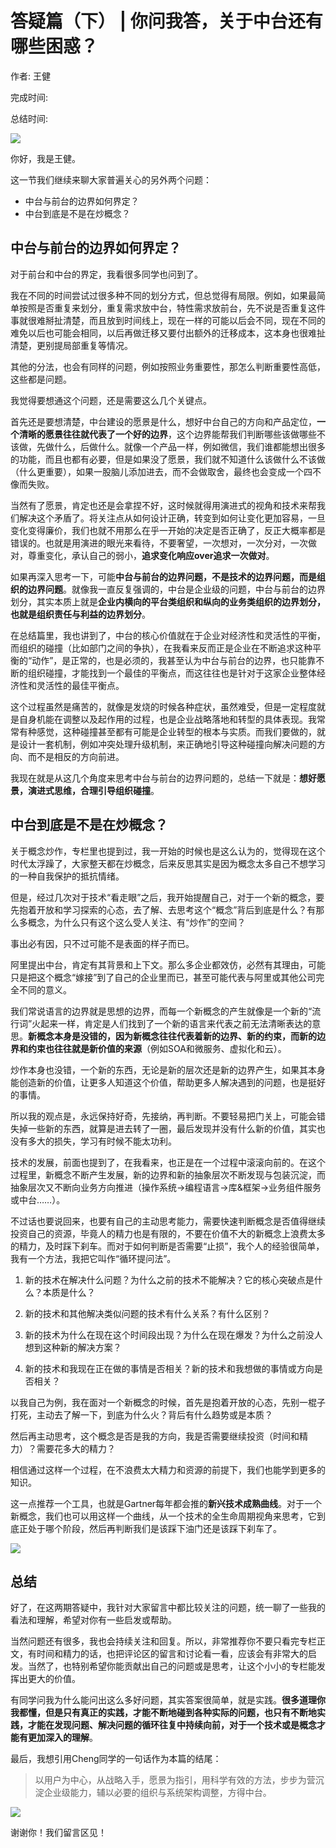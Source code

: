 # 答疑篇（下） \| 你问我答，关于中台还有哪些困惑？

作者: 王健

完成时间:

总结时间:

![](<https://static001.geekbang.org/resource/image/40/2d/402bdb5d7465d4416226f22dc241aa2d.jpg>)

<audio><source src="https://static001.geekbang.org/resource/audio/e7/fb/e7c989b15985184f40e8e9a9da2fe9fb.mp3" type="audio/mpeg"></audio>

你好，我是王健。

这一节我们继续来聊大家普遍关心的另外两个问题：

- 中台与前台的边界如何界定？
- 中台到底是不是在炒概念？

<!-- -->

## 中台与前台的边界如何界定？

对于前台和中台的界定，我看很多同学也问到了。

我在不同的时间尝试过很多种不同的划分方式，但总觉得有局限。例如，如果最简单按照是否重复来划分，重复需求放中台，特性需求放前台，先不说是否重复这件事就很难掰扯清楚，而且放到时间线上，现在一样的可能以后会不同，现在不同的难免以后也可能会相同，以后再做迁移又要付出额外的迁移成本，这本身也很难扯清楚，更别提局部重复等情况。

其他的分法，也会有同样的问题，例如按照业务重要性，那怎么判断重要性高低，这些都是问题。

我觉得要想通这个问题，还是需要这么几个关键点。

首先还是要想清楚，中台建设的愿景是什么，想好中台自己的方向和产品定位，**一个清晰的愿景往往就代表了一个好的边界**，这个边界能帮我们判断哪些该做哪些不该做，先做什么，后做什么。就像一个产品一样，例如微信，我们谁都能想出很多的功能，而且也都有必要，但是如果没了愿景，我们就不知道什么该做什么不该做（什么更重要），如果一股脑儿添加进去，而不会做取舍，最终也会变成一个四不像而失败。

<!-- [[[read_end]]] -->

当然有了愿景，肯定也还是会拿捏不好，这时候就得用演进式的视角和技术来帮我们解决这个矛盾了。将关注点从如何设计正确，转变到如何让变化更加容易，一旦变化变得廉价，我们也就不用那么在乎一开始的决定是否正确了，反正大概率都是错误的。也就是用演进的眼光来看待，不要奢望，一次想对，一次分对，一次做对，尊重变化，承认自己的弱小，**追求变化响应over追求一次做对**。

如果再深入思考一下，可能**中台与前台的边界问题，不是技术的边界问题，而是组织的边界问题**。就像我一直反复强调的，中台是企业级的问题，中台与前台的边界划分，其实本质上就是**企业内横向的平台类组织和纵向的业务类组织的边界划分，也就是组织责任与利益的边界划分**。

在总结篇里，我也讲到了，中台的核心价值就在于企业对经济性和灵活性的平衡，而组织的碰撞（比如部门之间的争执），在我看来反而正是企业在不断追求这种平衡的“动作”，是正常的，也是必须的，我甚至认为中台与前台的边界，也只能靠不断的组织碰撞，才能找到一个最佳的平衡点，而这往往也是针对于这家企业整体经济性和灵活性的最佳平衡点。

这个过程虽然是痛苦的，就像是发烧的时候各种症状，虽然难受，但是一定程度就是自身机能在调整以及起作用的过程，也是企业战略落地和转型的具体表现。我常常有种感觉，这种碰撞甚至都有可能是企业转型的根本与实质。而我们要做的，就是设计一套机制，例如冲突处理升级机制，来正确地引导这种碰撞向解决问题的方向、而不是相反的方向前进。

我现在就是从这几个角度来思考中台与前台的边界问题的，总结一下就是：**想好愿景，演进式思维，合理引导组织碰撞**。

## 中台到底是不是在炒概念？

关于概念炒作，专栏里也提到过，我一开始的时候也是这么认为的，觉得现在这个时代太浮躁了，大家整天都在炒概念，后来反思其实是因为概念太多自己不想学习的一种自我保护的抵抗情绪。

但是，经过几次对于技术“看走眼”之后，我开始提醒自己，对于一个新的概念，要先抱着开放和学习探索的心态，去了解、去思考这个“概念”背后到底是什么？有那么多概念，为什么只有这个这么受人关注、有“炒作”的空间？

事出必有因，只不过可能不是表面的样子而已。

阿里提出中台，肯定有其背景和上下文。那么多企业都效仿，必然有其理由，可能只是把这个概念“嫁接”到了自己的企业里而已，甚至可能代表与阿里或其他公司完全不同的意义。

我们常说语言的边界就是思想的边界，而每一个新概念的产生就像是一个新的“流行词”火起来一样，肯定是人们找到了一个新的语言来代表之前无法清晰表达的意思。**新概念本身是没错的，因为新概念往往代表着新的边界、新的约束，而新的边界和约束也往往就是新价值的来源**（例如SOA和微服务、虚拟化和云）。

炒作本身也没错，一个新的东西，无论是新的层次还是新的边界产生，如果其本身能创造新的价值，让更多人知道这个价值，帮助更多人解决遇到的问题，也是挺好的事情。

所以我的观点是，永远保持好奇，先接纳，再判断。不要轻易把门关上，可能会错失掉一些新的东西，就算是进去转了一圈，最后发现并没有什么新的价值，其实也没有多大的损失，学习有时候不能太功利。

技术的发展，前面也提到了，在我看来，也正是在一个过程中滚滚向前的。在这个过程里，新概念不断产生发展，新的边界和新的抽象层次不断发现与包装沉淀，而抽象层次又不断向业务方向推进（操作系统->编程语言->库&框架->业务组件服务或中台……）。

不过话也要说回来，也要有自己的主动思考能力，需要快速判断概念是否值得继续投资自己的资源，毕竟人的精力也是有限的，不要在价值不大的新概念上浪费太多的精力，及时踩下刹车。而对于如何判断是否需要“止损”，我个人的经验很简单，我有一个方法，我把它叫作“循环提问法”。

1. 新的技术在解决什么问题？为什么之前的技术不能解决？它的核心突破点是什么？本质是什么？

2. 新的技术和其他解决类似问题的技术有什么关系？有什么区别？

3. 新的技术为什么在现在这个时间段出现？为什么在现在爆发？为什么之前没人想到这种新的解决方案？

4. 新的技术和我现在正在做的事情是否相关？新的技术和我想做的事情或方向是否相关？


<!-- -->

以我自己为例，我在面对一个新概念的时候，首先是抱着开放的心态，先别一棍子打死，主动去了解一下，到底为什么火？背后有什么趋势或是本质？

然后再主动思考，这个概念是否是我的方向，我是否需要继续投资（时间和精力）？需要花多大的精力？

相信通过这样一个过程，在不浪费太大精力和资源的前提下，我们也能学到更多的知识。

这一点推荐一个工具，也就是Gartner每年都会推的**新兴技术成熟曲线**。对于一个新概念，我们也可以用这样一个曲线，从一个技术的全生命周期视角来思考，它到底正处于哪个阶段，然后再判断我们是该踩下油门还是该踩下刹车了。

![](<https://static001.geekbang.org/resource/image/c4/a4/c42430c4241c60f89a9773311cf172a4.jpg?wh=2530*1648>)

## 总结

好了，在这两期答疑中，我针对大家留言中都比较关注的问题，统一聊了一些我的看法和理解，希望对你有一些启发或帮助。

当然问题还有很多，我也会持续关注和回复。所以，非常推荐你不要只看完专栏正文，有时间和精力的话，也把评论区的留言和讨论看一看，应该会有非常大的启发。当然了，也特别希望你能贡献出自己的问题或是思考，让这个小小的专栏能发挥出更大的价值。

有同学问我为什么能问出这么多好问题，其实答案很简单，就是实践。**很多道理你我都懂，但是只有真正的实践，才能不断地碰到各种实际的问题，也只有不断地实践，才能在发现问题、解决问题的循环往复中持续向前，对于一个技术或是概念才能有更加深入的理解**。

最后，我想引用Cheng同学的一句话作为本篇的结尾：

> 以用户为中心，从战略入手，愿景为指引，用科学有效的方法，步步为营沉淀企业级能力，辅以必要的组织与系统架构调整，方得中台。

![](<https://static001.geekbang.org/resource/image/4a/89/4a55ad00b13a7dc25409426249fda089.jpg?wh=1125*1068>)

谢谢你！我们留言区见！



